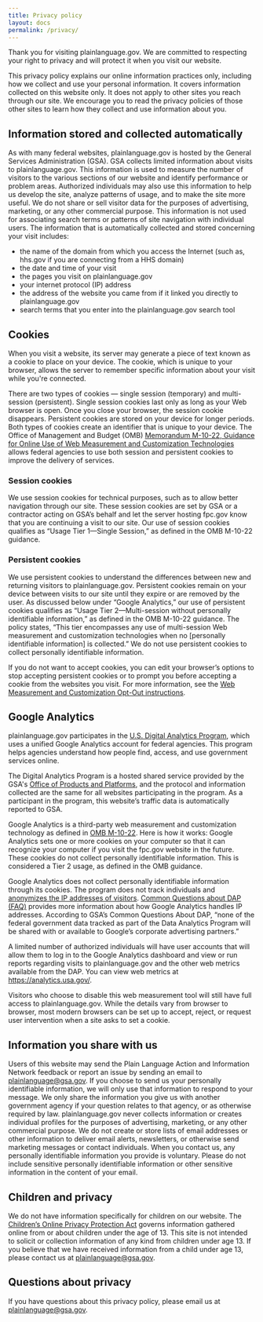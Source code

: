 ```yaml
---
title: Privacy policy
layout: docs
permalink: /privacy/
---
```


Thank you for visiting plainlanguage.gov. We are committed to respecting your right to privacy and will protect it when you visit our website.

This privacy policy explains our online information practices only, including how we collect and use your personal information. It covers information collected on this website only. It does not apply to other sites you reach through our site. We encourage you to read the privacy policies of those other sites to learn how they collect and use information about you.

## Information stored and collected automatically

As with many federal websites, plainlanguage.gov is hosted by the General Services Administration (GSA). GSA collects limited information about visits to plainlanguage.gov. This information is used to measure the number of visitors to the various sections of our website and identify performance or problem areas. Authorized individuals may also use this information to help us develop the site, analyze patterns of usage, and to make the site more useful. We do not share or sell visitor data for the purposes of advertising, marketing, or any other commercial purpose. This information is not used for associating search terms or patterns of site navigation with individual users. The information that is automatically collected and stored concerning your visit includes:

- the name of the domain from which you access the Internet (such as, hhs.gov if you are connecting from a HHS domain)
- the date and time of your visit
- the pages you visit on plainlanguage.gov
- your internet protocol (IP) address
- the address of the website you came from if it linked you directly to plainlanguage.gov
- search terms that you enter into the plainlanguage.gov search tool

## Cookies

When you visit a website, its server may generate a piece of text known as a cookie to place on your device. The cookie, which is unique to your browser, allows the server to remember specific information about your visit while you're connected.

There are two types of cookies — single session (temporary) and multi-session (persistent). Single session cookies last only as long as your Web browser is open. Once you close your browser, the session cookie disappears. Persistent cookies are stored on your device for longer periods. Both types of cookies create an identifier that is unique to your device. The Office of Management and Budget (OMB) [Memorandum M-10-22, Guidance for Online Use of Web Measurement and Customization Technologies](https://www.digitalgov.gov/resources/m-10-22-guidance-for-online-use-of-web-measurement-and-customization-technologies/) allows federal agencies to use both session and persistent cookies to improve the delivery of services.

### Session cookies

We use session cookies for technical purposes, such as to allow better navigation through our site. These session cookies are set by GSA or a contractor acting on GSA’s behalf and let the server hosting fpc.gov know that you are continuing a visit to our site. Our use of session cookies qualifies as “Usage Tier 1—Single Session,” as defined in the OMB M-10-22 guidance.

### Persistent cookies

We use persistent cookies to understand the differences between new and returning visitors to plainlanguage.gov.  Persistent cookies remain on your device between visits to our site until they expire or are removed by the user.  As discussed below under “Google Analytics,” our use of persistent cookies qualifies as “Usage Tier 2—Multi-session without personally identifiable information,” as defined in the OMB M-10-22 guidance. The policy states, “This tier encompasses any use of multi-session Web measurement and customization technologies when no [personally identifiable information] is collected.” We do not use persistent cookies to collect personally identifiable information.

If you do not want to accept cookies, you can edit your browser’s options to stop accepting persistent cookies or to prompt you before accepting a cookie from the websites you visit. For more information, see the [Web Measurement and Customization Opt-Out instructions](https://www.usa.gov/optout-instructions).

## Google Analytics

plainlanguage.gov participates in the [U.S. Digital Analytics Program](https://www.digitalgov.gov/services/dap/), which uses a unified Google Analytics account for federal agencies. This program helps agencies understand how people find, access, and use government services online.

The Digital Analytics Program is a hosted shared service provided by the GSA's [Office of Products and Platforms](https://www.gsa.gov/node/87579), and the protocol and information collected are the same for all websites participating in the program. As a participant in the program, this website’s traffic data is automatically reported to GSA.

Google Analytics is a third-party web measurement and customization technology as defined in [OMB M-10-22](https://www.digitalgov.gov/resources/m-10-22-guidance-for-online-use-of-web-measurement-and-customization-technologies/). Here is how it works: Google Analytics sets one or more cookies on your computer so that it can recognize your computer if you visit the fpc.gov website in the future. These cookies do not collect personally identifiable information. This is considered a Tier 2 usage, as defined in the OMB guidance.

Google Analytics does not collect personally identifiable information through its cookies. The program does not track individuals and [anonymizes the IP addresses of visitors](https://support.google.com/analytics/answer/2763052?hl=en). [Common Questions about DAP (FAQ)](https://www.digitalgov.gov/services/dap/common-questions-about-dap-faq/) provides more information about how Google Analytics handles IP addresses. According to GSA’s Common Questions About DAP, “none of the federal government data tracked as part of the Data Analytics Program will be shared with or available to Google’s corporate advertising partners.”

A limited number of authorized individuals will have user accounts that will allow them to log in to the Google Analytics dashboard and view or run reports regarding visits to plainlanguage.gov and the other web metrics available from the DAP. You can view web metrics at <https://analytics.usa.gov/>.

Visitors who choose to disable this web measurement tool will still have full access to plainlanguage.gov.  While the details vary from browser to browser, most modern browsers can be set up to accept, reject, or request user intervention when a site asks to set a cookie.

## Information you share with us

Users of this website may send the Plain Language Action and Information Network feedback or report an issue by sending an email to plainlanguage@gsa.gov. If you choose to send us your personally identifiable information, we will only use that information to respond to your message. We only share the information you give us with another government agency if your question relates to that agency, or as otherwise required by law. plainlanguage.gov never collects information or creates individual profiles for the purposes of advertising, marketing, or any other commercial purpose. We do not create or store lists of email addresses or other information to deliver email alerts, newsletters, or otherwise send marketing messages or contact individuals. When you contact us, any personally identifiable information you provide is voluntary. Please do not include sensitive personally identifiable information or other sensitive information in the content of your email.

## Children and privacy

We do not have information specifically for children on our website. The [Children’s Online Privacy Protection Act](https://www.ftc.gov/enforcement/rules/rulemaking-regulatory-reform-proceedings/childrens-online-privacy-protection-rule) governs information gathered online from or about children under the age of 13. This site is not intended to solicit or collection information of any kind from children under age 13. If you believe that we have received information from a child under age 13, please contact us at plainlanguage@gsa.gov.

## Questions about privacy

If you have questions about this privacy policy, please email us at plainlanguage@gsa.gov.




